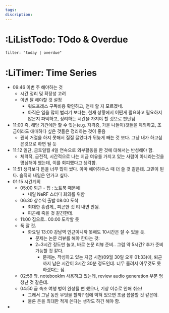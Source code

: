 ```yaml
---
tags: 
discription:
---
```


# :LiListTodo: TOdo & Overdue
```todoist
filter: "today | overdue"
```
# :LiTimer: Time Series
- 09:46 이번 주 해야하는 것
	- 시간 정리 및 확장성 고려
	- 이번 달 해야할 것 설정
		- 워드프레스 구독비용 확인하고, 언제 할 지 모르겠네.
		- 아직은 일을 많이 벌리기 보다는, 현재 상황에서 어떤게 필요하고 필요하지 않은지 파악하고, 정리하는 시간을 가져야 할 것으로 판단됨
- 11:00 즉, 해당 기간에만 할 수 잇는(e.g. 자격증, 가을 나들이)것들을 제외하고, 조금이라도 애매하다 싶은 것들은 정리하는 것이 좋음
	- 괜히 거절을 하지 못해서 질질 끌었다가 뒤늦게 빼는 것 보다. 그냥 내가 하고싶은것으로 하면 될 듯
- 11:12 일단, 금토일월 4일 연속으로 외부활동을 한 것에 대해서는 반성해야 함.
	- 체력적, 금전적, 시간적으로 나는 지금 여유를 가지고 있는 사람이 아니라는것을 명심해야 했는데, 이를 회피했다고 생각함.
- 11:51 생각보다 돈을 너무 많이 썼다. 아마 에어하우스 때 더 쓸 것 같은데. 고민이 된다. 솔직히 내일은 안가고 싶다.
- 01:15 시간계획
	- 05:00 퇴근 - 집 : 노트북 때문에
		- 내일 NeRF 스터디 회의를 위함
	- 06:30 상수역 출발 08:00 도착
		- 최대한 흥겹게,, 피곤한 것 티 내면 안됨.
		- 피곤해 죽을 것 같긴한데.
	- 11:00 집으로.. 00:00 도착할 듯
	- 푹 잘 것.
		- 화요일 13:00 강남역 인근이니까 못해도 10시간은 잘 수 있을 듯.
			- 문제는 논문 리뷰를 해야 한다는 것: 
			- 2~3시간 정도만 놀고, 바로 논문 리뷰 준비.. 그럼 약 5시간? 추가 준비 가능할 것 같다.
				- 문제는. 작성하고 있는 지금 시점(09월 30일 오후 01:33)에, 퇴근까지 남은 시간이 3시간 30분 정도인데. 너무 졸려서 아무것도 못하겠다는 점.
	- 02:59 와. notebooklm 사용하고 있는데, review audio generation 부분 엄청난 것 같은데.
	- 04:50 급 속초 여행 벙이 완성될 뻔 했으나, 기상 이슈로 인해 취소!
		- 그래서 그날 동안 무엇을 할까? 집에 박혀 있으면 조금 씁쓸할 것 같은데.
		- 물론 돈을 최대한 적게 쓴다는 생각도 하긴 해야 함.
- 